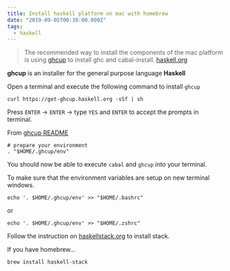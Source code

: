 ```yaml
---
title: Install haskell platform on mac with homebrew
date: "2019-09-05T00:30:00.000Z"
tags:
  - haskell
---
```


> The recommended way to install the components of the mac platform is using [ghcup](https://www.haskell.org/ghcup) to install ghc and cabal-install.
> [haskell.org](https://www.haskell.org/platform/)

**ghcup** is an installer for the general purpose language **Haskell**

Open a terminal and execute the following command to install `ghcup`

```shell
curl https://get-ghcup.haskell.org -sSf | sh
```

Press `ENTER` -> `ENTER` -> type `YES` and `ENTER` to accept the prompts in terminal.

From [ghcup README](https://gitlab.haskell.org/haskell/ghcup/blob/master/README.md)

```shell
# prepare your environment
. "$HOME/.ghcup/env"
```

You should now be able to execute `cabal` and `ghcup` into your terminal.

To make sure that the environment variables are setup on new terminal windows.

```shell
echo '. $HOME/.ghcup/env' >> "$HOME/.bashrc"
```

or

```shell
echo '. $HOME/.ghcup/env' >> "$HOME/.zshrc"
```

Follow the instruction on [haskellstack.org](https://docs.haskellstack.org/en/stable/README/) to install stack.

If you have homebrew...

```shell
brew install haskell-stack
```
